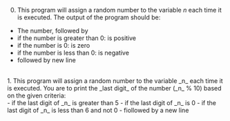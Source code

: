 0. This program will assign a random number to the variable _n_ each time it is executed. The output of the program should be: <br>
- The number, followed by
- if the number is greater than 0: is positive
- if the number is 0: is zero
- if the number is less than 0: is negative
- followed by new line<br>
<br>
1. This program will assign a random number to the variable _n_ each time it is executed. You are to print the _last digit_ of the number (_n_ % 10) based on the given criteria:<br>
- if the last digit of _n_ is greater than 5
- if the last digit of _n_ is 0
- if the last digit of _n_ is less than 6 and not 0
- fiollowed by a new line<br>
<br>
